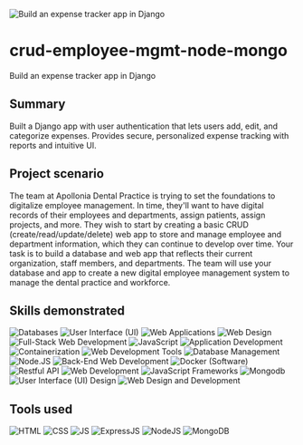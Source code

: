 ![Build an expense tracker app in Django](https://d3njjcbhbojbot.cloudfront.net/api/utilities/v1/imageproxy/https://coursera-course-photos.s3.amazonaws.com/ee/30e84af52548c9ad6ae3afedead1bd/Screen-Shot-2023-02-17-at-10.40.13-AM.png?auto=format%2Ccompress&dpr=1)
# crud-employee-mgmt-node-mongo
Build an expense tracker app in Django

## Summary
Built a Django app with user authentication that lets users add, edit, and categorize expenses. Provides secure, personalized expense tracking with reports and intuitive UI.

## Project scenario
The team at Apollonia Dental Practice is trying to set the foundations to digitalize employee management. In time, they'll want to have digital records of their employees and departments, assign patients, assign projects, and more. They wish to start by creating a basic CRUD (create/read/update/delete) web app to store and manage employee and department information, which they can continue to develop over time. Your task is to build a database and web app that reflects their current organization, staff members, and departments. The team will use your database and app to create a new digital employee management system to manage the dental practice and workforce.

## Skills demonstrated

![Databases](https://img.shields.io/badge/Databases-4db6ac?style=for-the-badge)
![User Interface (UI)](https://img.shields.io/badge/User_Interface_(UI)-1976d2?style=for-the-badge)
![Web Applications](https://img.shields.io/badge/Web_Applications-3949ab?style=for-the-badge)
![Web Design](https://img.shields.io/badge/Web_Design-f06292?style=for-the-badge)
![Full-Stack Web Development](https://img.shields.io/badge/Full--Stack_Web_Development-7e57c2?style=for-the-badge)
![JavaScript](https://img.shields.io/badge/JavaScript-f7df1e?style=for-the-badge&logo=javascript&logoColor=black)
![Application Development](https://img.shields.io/badge/Application_Development-0288d1?style=for-the-badge)
![Containerization](https://img.shields.io/badge/Containerization-ffc107?style=for-the-badge)
![Web Development Tools](https://img.shields.io/badge/Web_Development_Tools-90caf9?style=for-the-badge)
![Database Management](https://img.shields.io/badge/Database_Management-26a69a?style=for-the-badge)
![Node.JS](https://img.shields.io/badge/Node.JS-3c873a?style=for-the-badge&logo=node.js&logoColor=white)
![Back-End Web Development](https://img.shields.io/badge/Back--End_Web_Development-455a64?style=for-the-badge)
![Docker (Software)](https://img.shields.io/badge/Docker_(Software)-2496ed?style=for-the-badge&logo=docker&logoColor=white)
![Restful API](https://img.shields.io/badge/Restful_API-00acc1?style=for-the-badge)
![Web Development](https://img.shields.io/badge/Web_Development-1565c0?style=for-the-badge)
![JavaScript Frameworks](https://img.shields.io/badge/JavaScript_Frameworks-d4e157?style=for-the-badge)
![Mongodb](https://img.shields.io/badge/Mongodb-47a248?style=for-the-badge&logo=mongodb&logoColor=white)
![User Interface (UI) Design](https://img.shields.io/badge/User_Interface_(UI)_Design-9575cd?style=for-the-badge)
![Web Design and Development](https://img.shields.io/badge/Web_Design_and_Development-00838f?style=for-the-badge)

## Tools used

![HTML](https://img.shields.io/badge/HTML-E34F26?style=for-the-badge&logo=html5&logoColor=white)
![CSS](https://img.shields.io/badge/CSS-1572B6?style=for-the-badge&logo=css3&logoColor=white)
![JS](https://img.shields.io/badge/JS-F7DF1E?style=for-the-badge&logo=javascript&logoColor=black)
![ExpressJS](https://img.shields.io/badge/ExpressJS-000000?style=for-the-badge&logo=express&logoColor=white)
![NodeJS](https://img.shields.io/badge/NodeJS-3c873a?style=for-the-badge&logo=node.js&logoColor=white)
![MongoDB](https://img.shields.io/badge/MongoDB-47a248?style=for-the-badge&logo=mongodb&logoColor=white)
